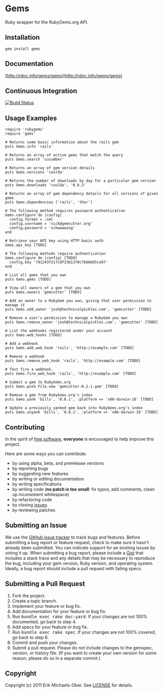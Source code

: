 Gems
====
Ruby wrapper for the RubyGems.org API.

Installation
------------
    gem install gems

Documentation
-------------
[http://rdoc.info/gems/gems](http://rdoc.info/gems/gems)

Continuous Integration
----------------------
[![Build Status](http://travis-ci.org/sferik/gems.png)](http://travis-ci.org/sferik/gems)

Usage Examples
--------------
    require 'rubygems'
    require 'gems'

    # Returns some basic information about the rails gem
    puts Gems.info 'rails'

    # Returns an array of active gems that match the query
    puts Gems.search 'cucumber'

    # Returns an array of gem version details
    puts Gems.versions 'coulda'

    # Returns the number of downloads by day for a particular gem version
    puts Gems.downloads 'coulda', '0.6.3'

    # Returns an array of gem dependency details for all versions of given gems
    puts Gems.dependencies ['rails', 'thor']

    # The following method requires password authentication
    Gems.configure do |config|
      config.format = :xml
      config.username = 'nick@gemcutter.org'
      config.password = 'schwwwwing'
    end

    # Retrieve your API key using HTTP basic auth
    Gems.api_key [TODO]

    # The following methods require authentication
    Gems.configure do |config| [TODO]
      config.key '701243f217cdf23b1370c7b66b65ca97'
    end

    # List all gems that you own
    puts Gems.gems [TODO]

    # View all owners of a gem that you own
    puts Gems.owners 'gemcutter' [TODO]

    # Add an owner to a RubyGem you own, giving that user permission to manage it
    puts Gems.add_owner 'josh@technicalpickles.com', 'gemcutter' [TODO]

    # Remove a user's permission to manage a RubyGem you own
    puts Gems.remove_owner 'josh@technicalpickles.com', 'gemcutter' [TODO]

    # List the webhooks registered under your account
    puts Gems.web_hooks [TODO]

    # Add a webhook
    puts Gems.add_web_hook 'rails', 'http://example.com' [TODO]

    # Remove a webhook
    puts Gems.remove_web_hook 'rails', 'http://example.com' [TODO]

    # Test fire a webhook.
    puts Gems.fire_web_hook 'rails', 'http://example.com' [TODO]

    # Submit a gem to RubyGems.org
    puts Gems.push File.new 'gemcutter-0.2.1.gem' [TODO]

    # Remove a gem from RubyGems.org's index
    puts Gems.yank 'bills', '0.0.1', :platform => 'x86-darwin-10' [TODO]

    # Update a previously yanked gem back into RubyGems.org's index
    puts Gems.unyank 'bills', '0.0.1', :platform => 'x86-darwin-10' [TODO]

Contributing
------------
In the spirit of [free software](http://www.fsf.org/licensing/essays/free-sw.html), **everyone** is encouraged to help improve this project.

Here are some ways *you* can contribute:

* by using alpha, beta, and prerelease versions
* by reporting bugs
* by suggesting new features
* by writing or editing documentation
* by writing specifications
* by writing code (**no patch is too small**: fix typos, add comments, clean up inconsistent whitespace)
* by refactoring code
* by closing [issues](https://github.com/sferik/gems/issues)
* by reviewing patches

Submitting an Issue
-------------------
We use the [GitHub issue tracker](https://github.com/sferik/gems/issues) to track bugs and
features. Before submitting a bug report or feature request, check to make sure it hasn't already
been submitted. You can indicate support for an existing issuse by voting it up. When submitting a
bug report, please include a [Gist](https://gist.github.com/) that includes a stack trace and any
details that may be necessary to reproduce the bug, including your gem version, Ruby version, and
operating system. Ideally, a bug report should include a pull request with failing specs.

Submitting a Pull Request
-------------------------
1. Fork the project.
2. Create a topic branch.
3. Implement your feature or bug fix.
4. Add documentation for your feature or bug fix.
5. Run <tt>bundle exec rake doc:yard</tt>. If your changes are not 100% documented, go back to step 4.
6. Add specs for your feature or bug fix.
7. Run <tt>bundle exec rake spec</tt>. If your changes are not 100% covered, go back to step 6.
8. Commit and push your changes.
9. Submit a pull request. Please do not include changes to the gemspec, version, or history file. (If you want to create your own version for some reason, please do so in a separate commit.)

Copyright
---------
Copyright (c) 2011 Erik Michaels-Ober.
See [LICENSE](https://github.com/sferik/gems/blob/master/LICENSE.md) for details.
